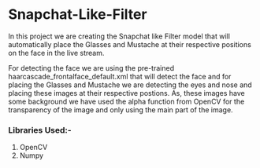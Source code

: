 # Snapchat-Like-Filter

In this project we are creating the Snapchat like Filter model that will automatically place the Glasses and Mustache at their respective positions on the face in the live stream. 

For detecting the face we are using the pre-trained haarcascade_frontalface_default.xml that will detect the face and for placing the Glasses and Mustache we are detecting the eyes and nose and placing these images at their respective postions. As, these images have some background we have used the alpha function from OpenCV for the transparency of the image and only using the main part of the image.

### Libraries Used:-
1. OpenCV
2. Numpy
